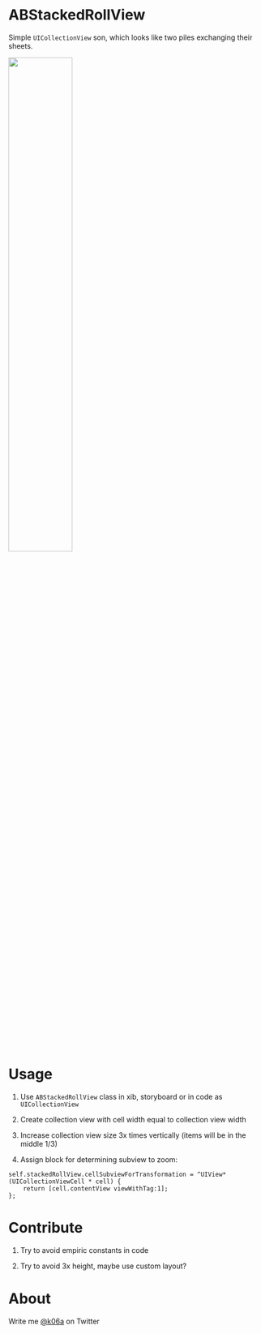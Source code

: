 ABStackedRollView
===============

Simple `UICollectionView` son, which looks like two piles exchanging their sheets.

<img src="https://raw.github.com/k06a/ABZoomTableView/master/ABZoomTableView-screenshot.png" width="50%" />

Usage
===============

1. Use `ABStackedRollView` class in xib, storyboard or in code as `UICollectionView`

2. Create collection view with cell width equal to collection view width

3. Increase collection view size 3x times vertically (items will be in the middle 1/3)

4. Assign block for determining subview to zoom:

```
self.stackedRollView.cellSubviewForTransformation = ^UIView*(UICollectionViewCell * cell) {
    return [cell.contentView viewWithTag:1];
};
```

Contribute
===============

1. Try to avoid empiric constants in code

2. Try to avoid 3x height, maybe use custom layout?

About
===============

Write me [@k06a](https://twitter.com/k06a) on Twitter
